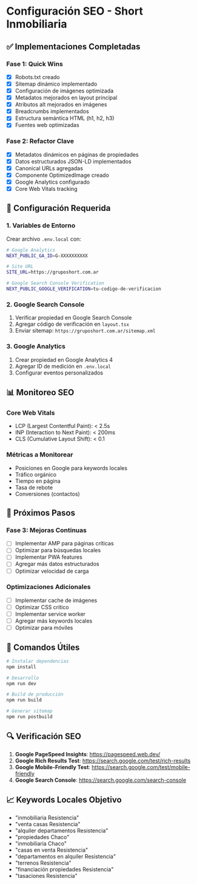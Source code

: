 # Configuración SEO - Short Inmobiliaria

## ✅ Implementaciones Completadas

### Fase 1: Quick Wins
- [x] Robots.txt creado
- [x] Sitemap dinámico implementado
- [x] Configuración de imágenes optimizada
- [x] Metadatos mejorados en layout principal
- [x] Atributos alt mejorados en imágenes
- [x] Breadcrumbs implementados
- [x] Estructura semántica HTML (h1, h2, h3)
- [x] Fuentes web optimizadas

### Fase 2: Refactor Clave
- [x] Metadatos dinámicos en páginas de propiedades
- [x] Datos estructurados JSON-LD implementados
- [x] Canonical URLs agregadas
- [x] Componente OptimizedImage creado
- [x] Google Analytics configurado
- [x] Core Web Vitals tracking

## 🔧 Configuración Requerida

### 1. Variables de Entorno
Crear archivo `.env.local` con:

```bash
# Google Analytics
NEXT_PUBLIC_GA_ID=G-XXXXXXXXXX

# Site URL
SITE_URL=https://gruposhort.com.ar

# Google Search Console Verification
NEXT_PUBLIC_GOOGLE_VERIFICATION=tu-codigo-de-verificacion
```

### 2. Google Search Console
1. Verificar propiedad en Google Search Console
2. Agregar código de verificación en `layout.tsx`
3. Enviar sitemap: `https://gruposhort.com.ar/sitemap.xml`

### 3. Google Analytics
1. Crear propiedad en Google Analytics 4
2. Agregar ID de medición en `.env.local`
3. Configurar eventos personalizados

## 📊 Monitoreo SEO

### Core Web Vitals
- LCP (Largest Contentful Paint): < 2.5s
- INP (Interaction to Next Paint): < 200ms
- CLS (Cumulative Layout Shift): < 0.1

### Métricas a Monitorear
- Posiciones en Google para keywords locales
- Tráfico orgánico
- Tiempo en página
- Tasa de rebote
- Conversiones (contactos)

## 🚀 Próximos Pasos

### Fase 3: Mejoras Continuas
- [ ] Implementar AMP para páginas críticas
- [ ] Optimizar para búsquedas locales
- [ ] Implementar PWA features
- [ ] Agregar más datos estructurados
- [ ] Optimizar velocidad de carga

### Optimizaciones Adicionales
- [ ] Implementar cache de imágenes
- [ ] Optimizar CSS crítico
- [ ] Implementar service worker
- [ ] Agregar más keywords locales
- [ ] Optimizar para móviles

## 📝 Comandos Útiles

```bash
# Instalar dependencias
npm install

# Desarrollo
npm run dev

# Build de producción
npm run build

# Generar sitemap
npm run postbuild
```

## 🔍 Verificación SEO

1. **Google PageSpeed Insights**: https://pagespeed.web.dev/
2. **Google Rich Results Test**: https://search.google.com/test/rich-results
3. **Google Mobile-Friendly Test**: https://search.google.com/test/mobile-friendly
4. **Google Search Console**: https://search.google.com/search-console

## 📈 Keywords Locales Objetivo

- "inmobiliaria Resistencia"
- "venta casas Resistencia"
- "alquiler departamentos Resistencia"
- "propiedades Chaco"
- "inmobiliaria Chaco"
- "casas en venta Resistencia"
- "departamentos en alquiler Resistencia"
- "terrenos Resistencia"
- "financiación propiedades Resistencia"
- "tasaciones Resistencia" 